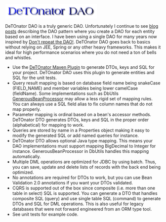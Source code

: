 ![Title](images/title.png)

DeTOnator DAO is a truly generic DAO. Unfortunately I continue to see [blog posts](https://www.baeldung.com/java-dao-pattern)
describing the DAO pattern where you create a DAO for each entity based on an interface. I have been using a single DAO for many years
now inspired by [Don't repeat the DAO!](https://www.ibm.com/developerworks/library/j-genericdao/index.html). DeTOnator DAO goes back to
basics without relying on JEE, Spring or any other heavy frameworks. This makes it ideal for high performance scenarios where you do
not need a ton of bells and whistles.
* Use the [DeTOnator Maven Plugin](https://github.com/sgjava/detonator/tree/master/detonator-maven-plugin) to generate DTOs, keys and SQL
for your project. DeTOnator DAO uses this plugin to generate entities and SQL for the unit tests.
* Query result mapping is based on database field name being snakeCase (FIELD_NAME) and member variables being lower camelCase
(fieldName). Some implementations such as
DbUtils [GenerousBeanProcessor](https://commons.apache.org/proper/commons-dbutils/apidocs/org/apache/commons/dbutils/GenerousBeanProcessor.html)
may allow a less rigid set of mapping rules. You can always use a SQL field alias to fix column names that do not map properly.
* Parameter mapping is ordinal based on a bean's accessor methods. DeTOnator DTO generates DTOs, keys and SQL in the proper order
(alphabetical) for mapping to work.
* Queries are stored by name in a Properties object making it easy to modify the generated SQL or add named queries for instance.
* DeTOnator DTO allows optional Java type mapping. This means your DAO implementations must support mapping BigDecimal to Integer for
instance. GenerousBeanProcessor in DbUtils handles this mapping automatically.
* Multiple DML operations are optimized for JDBC by using batch. Thus, you can save, update and delete lists of records with the back
end being optimized.
* No annotations are required for DTOs to work, but you can use Bean Validation 2.0 annotations if you want your DTOs validated.
* CQRS is supported out of the box since composite (i.e. more than one table in select) SQL is supported. You can generate a DTO that
handles composite SQL (query) and use single table SQL (command) to generate DTOs and SQL for DML operations. This is also useful
for legacy databases that were not forward engineered from an ORM type tool.
* See unit tests for example code.
